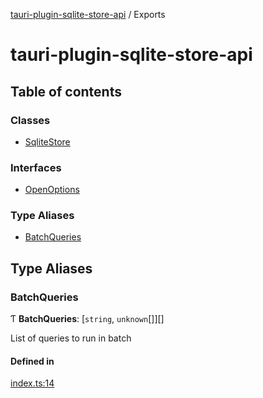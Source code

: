 [tauri-plugin-sqlite-store-api](README.md) / Exports

# tauri-plugin-sqlite-store-api

## Table of contents

### Classes

- [SqliteStore](classes/SqliteStore.md)

### Interfaces

- [OpenOptions](interfaces/OpenOptions.md)

### Type Aliases

- [BatchQueries](modules.md#batchqueries)

## Type Aliases

### BatchQueries

Ƭ **BatchQueries**: [`string`, `unknown`[]][]

List of queries to run in batch

#### Defined in

[index.ts:14](https://github.com/Sylvaner/tauri-plugin-sqlite-store/blob/409bca9/webview-src/index.ts#L14)
